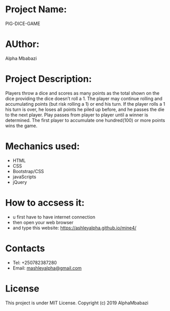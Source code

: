 # Project Name:

 PIG-DICE-GAME

# AUthor: 

Alpha Mbabazi

# Project Description:

Players throw a dice and scores as many points as the total shown on the dice providing the dice doesn’t roll a 1. The player may continue rolling and accumulating points (but risk rolling a 1) or end his turn. If the player rolls a 1 his turn is over, he loses all points he piled up before, and he passes the die to the next player. Play passes from player to player until a winner is determined. The first player to accumulate one hundred(100) or more points wins the game.

# Mechanics used: 

* HTML
* CSS
* Bootstrap/CSS
* javaScripts
* jQuery

# How to accsess it:

* u first have to have internet connection
* then open your web browser
* and type this website: https://ashleyalpha.github.io/mine4/

# Contacts

* Tel: +250782387280
* Email: mashleyalpha@gmail.com

# License

This project is under MIT License. Copyright (c) 2019 AlphaMbabazi
